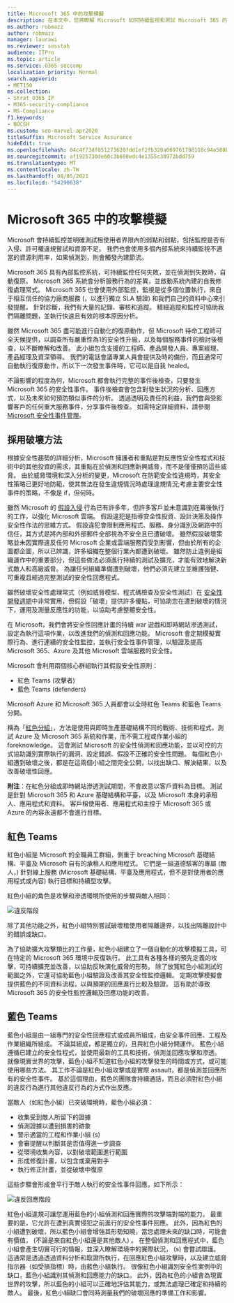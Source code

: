 ```yaml
---
title: Microsoft 365 中的攻擊模擬
description: 在本文中，您將瞭解 Microsoft 如何持續監視和測試 Microsoft 365 的租使用者界限。
ms.author: robmazz
author: robmazz
manager: laurawi
ms.reviewer: sosstah
audience: ITPro
ms.topic: article
ms.service: O365-seccomp
localization_priority: Normal
search.appverid:
- MET150
ms.collection:
- Strat_O365_IP
- M365-security-compliance
- MS-Compliance
f1.keywords:
- NOCSH
ms.custom: seo-marvel-apr2020
titleSuffix: Microsoft Service Assurance
hideEdit: true
ms.openlocfilehash: 04c4f73df051273620fdd1ef2fb328a069761788118c94a580b0b6cdd40aa95d
ms.sourcegitcommit: af1925730de60c3b698edc4e1355c38972bdd759
ms.translationtype: MT
ms.contentlocale: zh-TW
ms.lasthandoff: 08/05/2021
ms.locfileid: "54290638"
---
```

# <a name="attack-simulation-in-microsoft-365"></a>Microsoft 365 中的攻擊模擬

Microsoft 會持續監控並明確測試租使用者界限內的弱點和弱點，包括監控是否有入侵、許可權違規嘗試和資源不足。 我們也會使用多個內部系統來持續監視不適當的資源利用率，如果偵測到，則會觸發內建節流。

Microsoft 365 具有內部監控系統，可持續監控任何失敗，並在偵測到失敗時，自動復原。 Microsoft 365 系統會分析服務行為的差異，並啟動系統內建的自我修復處理常式。 Microsoft 365 也會使用外部監控，監視是從多個位置執行，來自于相互信任的協力廠商服務 (，以進行獨立 SLA 驗證) 和我們自己的資料中心來引發提醒。 針對診斷，我們有大量的記錄、審核和追蹤。 精細追蹤和監控可協助我們隔離問題，並執行快速且有效的根本原因分析。

雖然 Microsoft 365 盡可能進行自動化的復原動作，但 Microsoft 待命工程師可全天候提供，以調查所有嚴重性為1的安全性升級，以及每個服務事件的檢討後檢查，以不斷瞭解和改善。 此小組包含支援的工程師、產品開發人員、專案經理、產品經理及資深領導。 我們的電話會議專業人員會提供及時的備份，而且通常可自動執行復原動作，所以下一次發生事件時，它可以是自我 healed。

不論影響的程度為何，Microsoft 都會執行完整的事件後檢查，只要發生 Microsoft 365 的安全性事件。 事件後檢查會包含對發生狀況的分析、回應方式，以及未來如何預防類似事件的分析。 透過透明及責任的利益，我們會與受影響客戶的任何重大服務事件，分享事件後檢查。 如需特定詳細資料，請參閱 [Microsoft 安全性事件管理](assurance-security-incident-management.md)。

## <a name="assume-breach-methodology"></a>採用破壞方法

根據安全性趨勢的詳細分析，Microsoft 擁護者和重點是對反應性安全性程式和技術中的其他投資的需求，其重點在於偵測和回應新興威脅，而不是僅僅預防這些威脅。 由於威脅環境和深入分析的變更，Microsoft 在防範安全性違規時，其安全性策略已更好地防範，使其無法在發生違規情況時處理違規情況;考慮主要安全性事件的策略，不像是 if，但何時。

雖然 Microsoft 的 [假設入侵](https://www.microsoft.com/TrustCenter/Security/default.aspx) 行為已有許多年，但許多客戶並未意識到在幕後執行的工作，以強化 Microsoft 雲端。 假設違犯是指導安全性投資、設計決策及操作安全性作法的思維方式。 假設違犯會限制應用程式、服務、身分識別及網路中的信任，其方式是將內部和外部郵件全部視為不安全且已遭破壞。 雖然假設破壞策略並未因實際違反任何 Microsoft 企業或雲端服務而受到影響，但由於所有的企圖都企圖，所以已辨識，許多組織在整個行業內都遭到破壞。 雖然防止違例是組織運作中的重要部分，但這些做法必須進行持續的測試及擴充，才能有效地解決新式敵人和高級威脅。 為讓任何組織準備遭到破壞，他們必須先建立並維護強健、可重複且經過完整測試的安全性回應程式。

雖然破壞安全性處理常式（例如威脅模型、程式碼檢查及安全性測試）在 [安全性開發週期](https://www.microsoft.com/securityengineering/sdl/)中非常實用，但假設「破壞」提供許多優點，可協助您在遭到破壞的情況下，運用及測量反應性的功能，以協助考慮整體安全性。

在 Microsoft，我們會將安全性回應計畫的持續 war 遊戲和即時網站滲透測試，設定為執行這項作業，以改進我們的偵測和回應功能。 Microsoft 會定期模擬實際行為、進行連續的安全性監控，並執行安全性事件管理，以驗證及提高 Microsoft 365、Azure 及其他 Microsoft 雲端服務的安全性。

Microsoft 會利用兩個核心群組執行其假設安全性原則：

- 紅色 Teams (攻擊者) 
- 藍色 Teams (defenders) 

Microsoft Azure 和 Microsoft 365 人員都會以全時紅色 Teams 和藍色 Teams 分開。

稱為「[紅色分組](https://go.microsoft.com/fwlink/?linkid=518599)」，方法是使用與即時生產基礎結構不同的戰術、技術和程式，測試 Azure 及 Microsoft 365 系統和作業，而不需工程或作業小組的 foreknowledge。 這會測試 Microsoft 的安全性偵測和回應功能，並以可控的方式協助識別實際執行的漏洞、設定錯誤、假設不正確的安全性問題。 每個紅色小組遭到破壞之後，都是在這兩個小組之間完全公開，以找出缺口、解決結果，以及改善破壞性回應。

**附注**：在紅色分組或即時網站滲透測試期間，不會故意以客戶資料為目標。 測試是針對 Microsoft 365 和 Azure 基礎結構和平臺，以及 Microsoft 本身的承租人、應用程式和資料。 客戶租使用者、應用程式和主控于 Microsoft 365 或 Azure 的內容永遠都不會進行目標。

## <a name="red-teams"></a>紅色 Teams

紅色小組是 Microsoft 的全職員工群組，側重于 breaching Microsoft 基礎結構、平臺及 Microsoft 自有的承租人和應用程式。 它們是一組道德駭客的專屬 (敵人，) 針對線上服務 (Microsoft 基礎結構、平臺及應用程式，但不是對使用者的應用程式或內容) 執行目標和持續型攻擊。

紅色小組的角色是攻擊和滲透環境所使用的步驟與敵人相同：

![違反階段](../media/office-365-isolation-breach-stages.png)

除了其他功能之外，紅色小組特別嘗試破壞租使用者隔離邊界，以找出隔離設計中的錯誤或缺口。

為了協助擴大攻擊類比的工作量，紅色小組建立了一個自動化的攻擊模擬工具，可在特定的 Microsoft 365 環境中反復執行。 此工具有各種各樣的預先定義的攻擊，可持續擴充並改善，以協助反映演化威脅的形勢。 除了放寬紅色小組測試的範圍之外，它還可協助藍色小組驗證及改善其安全性監控邏輯。 定期攻擊模擬會提供藍色的不同資料流程，以與預期的回應進行比較及驗證。 這有助於導致 Microsoft 365 的安全性監控邏輯及回應功能的改善。

## <a name="blue-teams"></a>藍色 Teams

藍色小組是由一組專門的安全性回應程式或成員所組成，由安全事件回應、工程及作業組織所組成。 不論其組成，都是獨立的，且與紅色小組分開運作。 藍色小組遵循已建立的安全性程式，並使用最新的工具和技術，偵測並回應攻擊和滲透。 就像現實世界的攻擊，藍色小組不知道紅色小組的攻擊發生的時間或方式，或可能使用哪些方法。 其工作不論是紅色小組攻擊或是實際 assault，都是偵測並回應所有的安全性事件。 基於這個理由，藍色的團隊會持續通話，而且必須對紅色小組的違反行為進行其他違反行為的方式作出反應。

當敵人（如紅色小組）已突破環境時，藍色小組必須：

- 收集受到敵人所留下的證據
- 偵測證據以遭到損害的跡象
- 警示適當的工程和作業小組 (s) 
- 會審提醒以判斷其是否值得進一步調查
- 從環境收集內容，以對破壞範圍進行範圍
- 形成修復計畫，以包含或棄用對手
- 執行修正計畫，並從破壞中復原

這些步驟會形成會平行于敵人執行的安全性事件回應，如下所示：

![違反回應階段](../media/office-365-isolation-breach-response-stages.png)

紅色小組違規可讓您運用藍色的小組偵測和回應實際的攻擊端對端的能力。 最重要的是，它允許在遭到真實侵犯之前進行的安全性事件回應。 此外，因為紅色的小組遭到破壞，所以藍色小組會增強其形勢知曉，當您處理未來的缺口時，可能會有價值， (不論是來自紅色小組還是其他敵人) 。 在整個偵測和回應程式中，藍色小組會產生切實可行的情報，並深入瞭解環境中的實際狀況， (s) 會嘗試辯護。 這通常是透過透過資料分析和取證所執行，在回應紅色小組攻擊時，以及建立威脅指示器（如受損指標）時，由藍色小組執行。 很像紅色小組識別安全性案例中的缺口，藍色小組識別其偵測和回應能力的缺口。 此外，因為紅色的小組會為現實世界的攻擊，所以藍色的小組可以正確地評估其能力，或無法處理已確定和持續的敵人。 最後，紅色小組缺口會同時測量我們的破壞回應的準備工作和影響。
